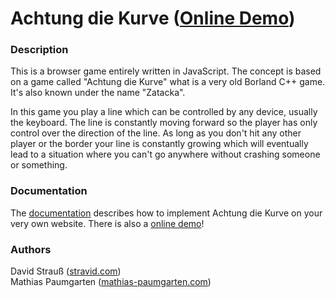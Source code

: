 Achtung die Kurve ([Online Demo](http://stravid.com/projects/achtung-die-kurve/))
===

### Description ###
This is a browser game entirely written in JavaScript. The concept is based on a game
called "Achtung die Kurve" what is a very old Borland C++ game. It's also known under the name "Zatacka".

In this game you play a line which can be controlled by any device, usually the keyboard.
The line is constantly moving forward so the player has only control over the direction of the line.
As long as you don't hit any other player or the border your line is constantly growing which will eventually 
lead to a situation where you can't go anywhere without crashing someone or something.

### Documentation ###
The [documentation](https://github.com/stravid/achtung-die-kurve/blob/master/documentation.js) describes how to implement Achtung die Kurve on your very own website. There is also a [online demo](http://stravid.com/projects/achtung-die-kurve/)!

### Authors ###
David Strauß ([stravid.com](http://www.stravid.com))  
Mathias Paumgarten ([mathias-paumgarten.com](http://www.mathias-paumgarten.com))
